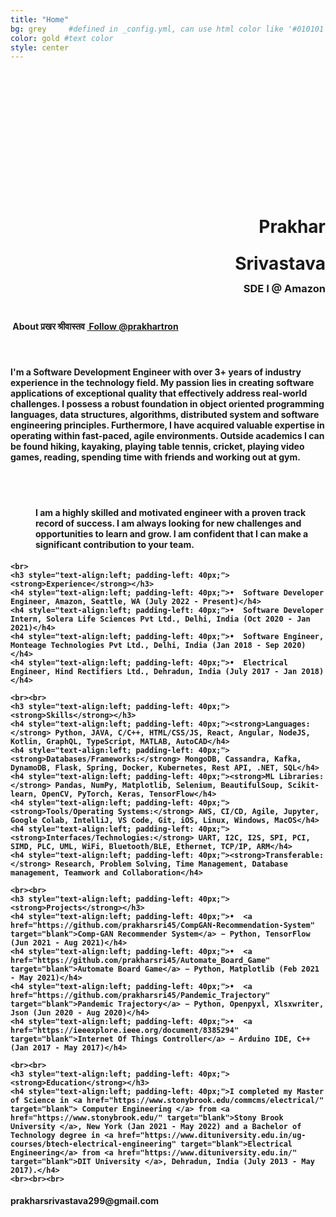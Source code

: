 ```yaml
---
title: "Home"
bg: grey     #defined in _config.yml, can use html color like '#010101'
color: gold #text color
style: center
---
```


<div class="container">
<div class="row">
  <div class="column half">
	<br><br>
	<div class="round-image"></div>
	<div style="padding-top:160px;">
		<h1 style="text-align:right; padding-right: 0px"><strong>Prakhar</strong></h1>
		<h1 style="text-align:right; padding-right: 0px; line-height: 0.2;"><strong>Srivastava</strong></h1>
		<h3 style="text-align:right; padding-right: 0px; line-height: 1.8;"><strong>SDE I @ Amazon</strong></h3>
    	</div>	
  </div>
  <div class="column half">
    	<h4 style="text-align:left"><i class="fa fa-leaf"></i>&nbsp;About प्रखर श्रीवास्तव <a href="https://twitter.com/prakhartron?ref_src=twsrc%5Etfw" class="twitter-follow-button" data-size="large" data-show-count="false">&nbsp;Follow @prakhartron</a><script async src="//platform.twitter.com/widgets.js" charset="utf-8"></script></h4><br>
    	<h4 style="text-align:left">I'm a Software Development Engineer with over 3+ years of industry experience in the technology field. My passion lies in creating software applications of exceptional quality that effectively address real-world challenges. I possess a robust foundation in object oriented programming languages, data structures, algorithms, distributed system and software engineering principles. Furthermore, I have acquired valuable expertise in operating within fast-paced, agile environments. Outside academics I can be found hiking, kayaking, playing table tennis, cricket, playing video games, reading, spending time with friends and working out at gym.</h4><br>
  </div>
	
  <div class="column full">
	<br>
	<h4 style="text-align:left; padding-left: 40px;">I am a highly skilled and motivated engineer with a proven track record of success. I am always looking for new challenges and opportunities to learn and grow. I am confident that I can make a significant contribution to your team.<h4> 

<!-- Experience -->
	<br>
	<h3 style="text-align:left; padding-left: 40px;"><strong>Experience</strong></h3>	
	<h4 style="text-align:left; padding-left: 40px;">•  Software Developer Engineer, Amazon, Seattle, WA (July 2022 - Present)</h4>
	<h4 style="text-align:left; padding-left: 40px;">•  Software Developer Intern, Solera Life Sciences Pvt Ltd., Delhi, India (Oct 2020 - Jan 2021)</h4>
	<h4 style="text-align:left; padding-left: 40px;">•  Software Engineer, Monteage Technologies Pvt Ltd., Delhi, India (Jan 2018 - Sep 2020)</h4>
	<h4 style="text-align:left; padding-left: 40px;">•  Electrical Engineer, Hind Rectifiers Ltd., Dehradun, India (July 2017 - Jan 2018)</h4>

<!-- Skills	 -->
	<br><br>
	<h3 style="text-align:left; padding-left: 40px;"><strong>Skills</strong></h3>	
	<h4 style="text-align:left; padding-left: 40px;"><strong>Languages:</strong> Python, JAVA, C/C++, HTML/CSS/JS, React, Angular, NodeJS, Kotlin, GraphQL, TypeScript, MATLAB, AutoCAD</h4>
	<h4 style="text-align:left; padding-left: 40px;"><strong>Databases/Frameworks:</strong> MongoDB, Cassandra, Kafka, DynamoDB, Flask, Spring, Docker, Kubernetes, Rest API, .NET, SQL</h4>
	<h4 style="text-align:left; padding-left: 40px;"><strong>ML Libraries:</strong> Pandas, NumPy, Matplotlib, Selenium, BeautifulSoup, Scikit-learn, OpenCV, PyTorch, Keras, TensorFlow</h4>
	<h4 style="text-align:left; padding-left: 40px;"><strong>Tools/Operating Systems:</strong> AWS, CI/CD, Agile, Jupyter, Google Colab, IntelliJ, VS Code, Git, iOS, Linux, Windows, MacOS</h4>
	<h4 style="text-align:left; padding-left: 40px;"><strong>Interfaces/Technologies:</strong> UART, I2C, I2S, SPI, PCI, SIMD, PLC, UML, WiFi, Bluetooth/BLE, Ethernet, TCP/IP, ARM</h4>
	<h4 style="text-align:left; padding-left: 40px;"><strong>Transferable:</strong> Research, Problem Solving, Time Management, Database management, Teamwork and Collaboration</h4>

<!-- Projects	 -->
	<br><br>  
	<h3 style="text-align:left; padding-left: 40px;"><strong>Projects</strong></h3>
	<h4 style="text-align:left; padding-left: 40px;">•  <a href="https://github.com/prakharsri45/CompGAN-Recommendation-System" target="blank">Comp-GAN Recommender System</a> − Python, TensorFlow (Jun 2021 - Aug 2021)</h4>
	<h4 style="text-align:left; padding-left: 40px;">•  <a href="https://github.com/prakharsri45/Automate_Board_Game" target="blank">Automate Board Game</a> − Python, Matplotlib (Feb 2021 - May 2021)</h4>
	<h4 style="text-align:left; padding-left: 40px;">•  <a href="https://github.com/prakharsri45/Pandemic_Trajectory" target="blank">Pandemic Trajectory</a> − Python, Openpyxl, Xlsxwriter, Json (Jun 2020 - Aug 2020)</h4>
	<h4 style="text-align:left; padding-left: 40px;">•  <a href="https://ieeexplore.ieee.org/document/8385294" target="blank">Internet Of Things Controller</a> − Arduino IDE, C++ (Jan 2017 - May 2017)</h4>

<!-- Education	 -->
	<br><br>
	<h3 style="text-align:left; padding-left: 40px;"><strong>Education</strong></h3>
	<h4 style="text-align:left; padding-left: 40px;">I completed my Master of Science in <a href="https://www.stonybrook.edu/commcms/electrical/" target="blank"> Computer Engineering </a> from <a href="https://www.stonybrook.edu/" target="blank">Stony Brook University </a>, New York (Jan 2021 - May 2022) and a Bachelor of Technology degree in <a href="https://www.dituniversity.edu.in/ug-courses/btech-electrical-engineering" target="blank">Electrical Engineering</a> from <a href="https://www.dituniversity.edu.in/" target="blank">DIT University </a>, Dehradun, India (July 2013 - May 2017).</h4>
	<br><br><br>
 

<style type="text/css">
  span.codedirection { unicode-bidi:bidi-override; direction: rtl; }
</style>

<h4><i class="fa fa-envelope"></i>
<span class="codedirection">
moc.liamg@992avatsavirsrahkarp
</span></h4><br>

<h1 class="more-icons">
<a href="https://scholar.google.com/citations?user=J7hHylEAAAAJ&hl=en"><i class="ai ai-google-scholar-square" aria-hidden="true"></i></a>
<a href="https://github.com/prakharsri45"><i class="fa fa-github-square"></i></a> 
<a href="https://twitter.com/prakhartron"><i class="fa fa-twitter-square"></i></a> 
<a href="https://linkedin.com/in/prakhar45srivastava"><i class="fa fa-linkedin-square"></i></a>
</h1>

